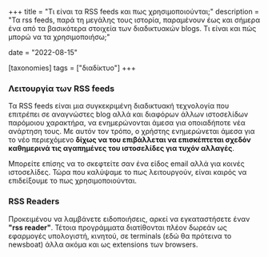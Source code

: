 +++
title = "Τι είναι τα RSS feeds και πως χρησιμοποιούνται;"
description = "Τα rss feeds, παρά τη μεγάλης τους ιστορία, παραμένουν έως και σήμερα ένα από τα βασικότερα στοιχεία των διαδικτυακών blogs. Τι είναι και πώς μπορώ να τα χρησιμοποιήσω;"

date = "2022-08-15"

[taxonomies]
tags = ["διαδίκτυο"]
+++

### Λειτουργία των RSS feeds

Τα RSS feeds είναι μια συγκεκριμένη διαδικτυακή τεχνολογία που επιτρέπει σε
αναγνώστες blog αλλά και διαφόρων άλλων ιστοσελίδων παρόμοιου χαρακτήρα, να
ενημερώνονται άμεσα για οποιαδήποτε νέα ανάρτηση τους. Με αυτόν τον τρόπο, ο
χρήστης ενημερώνεται άμεσα για το νέο περιεχόμενο **δίχως να του επιβάλλεται να
επισκέπτεται σχεδόν καθημερινά τις αγαπημένες του ιστοσελίδες για τυχόν
αλλαγές**.

Μπορείτε επίσης να το σκεφτείτε σαν ένα είδος email αλλά για κοινές
ιστοσελίδες. Τώρα που καλύψαμε το πως λειτουργούν, είναι καιρός να επιδείξουμε
το πως χρησιμοποιούνται. 


### RSS Readers

Προκειμένου να λαμβάνετε ειδοποιήσεις, αρκεί να εγκαταστήσετε έναν **"rss
reader"**. Τέτοια προγράμματα διατίθονται πλέον δωρεάν ως εφαρμογές υπολογιστή,
κινητού, σε terminals (εδώ θα πρότεινα το newsboat) άλλα ακόμα και ως
extensions των browsers.
